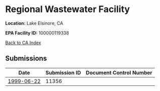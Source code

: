 # Regional  Wastewater Facility

**Location:** Lake Elsinore, CA

**EPA Facility ID:** 100000119338

[Back to CA Index](../../index.md)

## Submissions

| Date | Submission ID | Document Control Number |
|------|--------------|-------------------------|
| [1999-06-22](submissions/11356.md) | 11356 |  |

